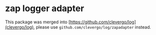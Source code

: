 # zap logger adapter

This package was merged into [https://github.com/clevergo/log](clevergo/log), please use `github.com/clevergo/log/zapadapter` instead.
